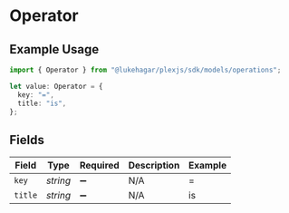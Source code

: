 # Operator

## Example Usage

```typescript
import { Operator } from "@lukehagar/plexjs/sdk/models/operations";

let value: Operator = {
  key: "=",
  title: "is",
};
```

## Fields

| Field              | Type               | Required           | Description        | Example            |
| ------------------ | ------------------ | ------------------ | ------------------ | ------------------ |
| `key`              | *string*           | :heavy_minus_sign: | N/A                | =                  |
| `title`            | *string*           | :heavy_minus_sign: | N/A                | is                 |